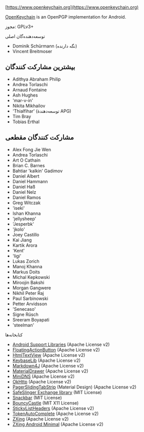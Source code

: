 [//]: # (تذکر: هر جمله در همان خط!)

[https://www.openkeychain.org](https://www.openkeychain.org)

[OpenKeychain](https://www.openkeychain.org) is an OpenPGP implementation for Android.

مجوز: GPLv3+

[//]: # (NOTE: Alphabetic ordering)

توسعه‌دهنده‌گان اصلی
  * Dominik Schürmann (نگه دارنده)
  * Vincent Breitmoser

## بیشترین مشارکت کنندگان
  * Adithya Abraham Philip
  * Andrea Torlaschi
  * Arnaud Fontaine
  * Ash Hughes
  * 'mar-v-in'
  * Nikita Mikhailov
  * 'Thialfihar' (توسعه‌دهندۀ APG)
  * Tim Bray
  * Tobias Erthal

## مشارکت کنندگان مقطعی
  * Alex Fong Jie Wen
  * Andrea Torlaschi
  * Art O Cathain
  * Brian C. Barnes
  * Bahtiar 'kalkin' Gadimov
  * Daniel Albert
  * Daniel Hammann
  * Daniel Haß
  * Daniel Nelz
  * Daniel Ramos
  * Greg Witczak
  * 'iseki'
  * Ishan Khanna
  * 'jellysheep'
  * 'Jesperbk'
  * 'jkolo'
  * Joey Castillo
  * Kai Jiang
  * Kartik Arora
  * 'Kent'
  * 'ligi'
  * Lukas Zorich
  * Manoj Khanna
  * Markus Doits
  * Michal Kepkowski
  * Miroojin Bakshi
  * Morgan Gangwere
  * Nikhil Peter Raj
  * Paul Sarbinowski
  * Petter Arvidsson
  * 'Senecaso'
  * Signe Rüsch
  * Sreeram Boyapati
  * 'steelman'

[//]: # (NOTE: Alphabetic ordering)

کتابخانه‌ها
  * [Android Support Libraries](http://developer.android.com/tools/support-library/index.html) (Apache License v2)
  * [FloatingActionButton](https://github.com/futuresimple/android-floating-action-button) (Apache License v2)
  * [HtmlTextView](https://github.com/sufficientlysecure/html-textview) (Apache License v2)
  * [KeybaseLib](https://github.com/timbray/KeybaseLib) (Apache License v2)
  * [Markdown4J](https://github.com/jdcasey/markdown4j) (Apache License v2)
  * [MaterialDrawer](https://github.com/mikepenz/MaterialDrawer) (Apache License v2)
  * [MiniDNS](https://github.com/rtreffer/minidns) (Apache License v2)
  * [OkHttp](https://square.github.io/okhttp/) (Apache License v2)
  * [PagerSlidingTabStrip](https://github.com/jpardogo/PagerSlidingTabStrip) (Material Design) (Apache License v2)
  * [SafeSlinger Exchange library](https://github.com/SafeSlingerProject/exchange-android) (MIT License)
  * [Snackbar](https://github.com/nispok/snackbar) (MIT License)
  * [BouncyCastle](https://github.com/open-keychain/bouncycastle) (MIT X11 License)
  * [StickyListHeaders](https://github.com/emilsjolander/StickyListHeaders) (Apache License v2)
  * [TokenAutoComplete](https://github.com/splitwise/TokenAutoComplete) (Apache License v2)
  * [ZXing](https://github.com/zxing/zxing) (Apache License v2)
  * [ZXing Android Minimal](https://github.com/journeyapps/zxing-android-embedded) (Apache License v2)